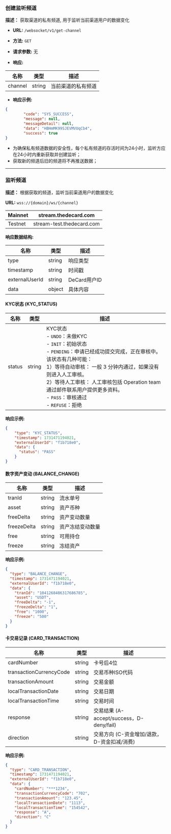 ### 创建监听频道
**描述：** 获取渠道的私有频道, 用于监听当前渠道用户的数据变化

- **URL:** `/websocket/v1/get-channel`
- **方法:**  `GET`
- **请求参数:** 无

- **响应:**

| 名称      | 类型      | 描述      |
|---------|---------|---------|
| channel | string  | 当前渠道的私有频道 |



- **响应示例:**


```json
{
        "code": "SYS_SUCCESS",
        "message": null,
        "messageDetail": null,
        "data": "HBHmMK99SJEVMVUqCb4",
        "success": true
}
```

* 为确保私有频道数据的安全性，每个私有频道的存活时间为24小时，监听方应在24小时内重新获取并创建监听；
* 获取新的频道后旧的频道将不再推送数据；


---
### 监听频道
**描述：** 根据获取的频道，监听当前渠道用户的数据变化 

**URL:** `wss://{domain}/ws/{channel}`

| Mainnet | stream.thedecard.com      |
| ------- |---------------------------|
| Testnet | stream-test.thedecard.com |

**响应数据结构:**

| 名称      | 类型     | 描述      |
|---------|--------|---------|
| type | string | 响应类型 |
| timestamp | string | 时间戳 |
| externalUserId | string | DeCard用户ID|
| data | object | 具体内容 |


#### KYC状态 (KYC_STATUS)

| 名称     | 类型     | 描述      |
|--------|--------|---------|
| status | string | KYC状态 <br>- `UNDO`：未做KYC <br>- `INIT`：初始状态 <br>- `PENDING`：申请已经成功提交完成，正在审核中。<br />该状态有几种可能：<br />1）等待自动审核： 一般 3 分钟内通过，如果没有则进入人工审核。<br />2）等待人工审核： 人工审核包括 Operation team 通过邮件联系用户提供更多资料。 <br>- `PASS`：审核通过 <br>- `REFUSE`：拒绝  |


**响应示例:**
```json
{
    "type": "KYC_STATUS",
    "timestamp": 1731471194021,
    "externalUserId": "f1b718e0",
    "data": {
      "status": "PASS"
    }
}
```


#### 数字资产变动 (BALANCE_CHANGE)

| 名称     | 类型     | 描述  |
|--------|--------|-----|
| tranId | string | 流水单号 |
| asset | string | 资产币种 |
| freeDelta | string | 资产变动数量 |
| freezeDelta | string | 资产冻结变动数量 |
| free | string | 可用持仓 |
| freeze | string | 冻结资产 |

**响应示例:**
```json
{
  "type": "BALANCE_CHANGE",
  "timestamp": 1731471194021,
  "externalUserId": "f1b718e0",
  "data": {
    "tranId": "1041268486317686785",
    "asset": "USDT",
    "freeDelta": "-1",
    "freezeDelta": "1",
    "free": "1000",
    "freeze": "500"
  }
}
```



#### 卡交易记录 (CARD_TRANSACTION)

| 名称     | 类型     | 描述    |
|--------|--------|-------|
| cardNumber | string | 卡号后4位 |
| transactionCurrencyCode | string | 交易币种ISO代码   |
| transactionAmount | string | 交易金额   |
| localTransactionDate | string | 交易日期   |
| localTransactionTime | string | 交易时间   |
| response | string | 交易结果 (A-accept/success，D-deny/fail)   |
| direction | string | 交易方向 (C-资金增加/退款，D-资金扣减/消费)  |


**响应示例:**
```json
{
  "type": "CARD_TRANSACTION",
  "timestamp": 1731471194021,
  "externalUserId": "f1b718e0",
  "data": {
    "cardNumber": "***1234",
    "transactionCurrencyCode": "702",
    "transactionAmount": "123.45",
    "localTransactionDate": "1113",
    "localTransactionTime": "154542",
    "response": "A",
    "direction": "C"
  }
}
```

